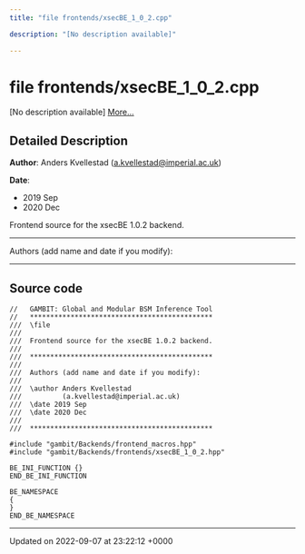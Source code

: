```yaml
---
title: "file frontends/xsecBE_1_0_2.cpp"

description: "[No description available]"

---
```


# file frontends/xsecBE_1_0_2.cpp

[No description available] [More...](#detailed-description)

## Detailed Description


**Author**: Anders Kvellestad ([a.kvellestad@imperial.ac.uk](mailto:a.kvellestad@imperial.ac.uk)) 

**Date**: 

  * 2019 Sep 
  * 2020 Dec


Frontend source for the xsecBE 1.0.2 backend.



------------------

Authors (add name and date if you modify):



------------------




## Source code

```
//   GAMBIT: Global and Modular BSM Inference Tool
//   *********************************************
///  \file
///
///  Frontend source for the xsecBE 1.0.2 backend.
///
///  *********************************************
///
///  Authors (add name and date if you modify):
///
///  \author Anders Kvellestad
///          (a.kvellestad@imperial.ac.uk)
///  \date 2019 Sep
///  \date 2020 Dec
///
///  *********************************************

#include "gambit/Backends/frontend_macros.hpp"
#include "gambit/Backends/frontends/xsecBE_1_0_2.hpp"

BE_INI_FUNCTION {}
END_BE_INI_FUNCTION

BE_NAMESPACE
{
}
END_BE_NAMESPACE
```


-------------------------------

Updated on 2022-09-07 at 23:22:12 +0000
